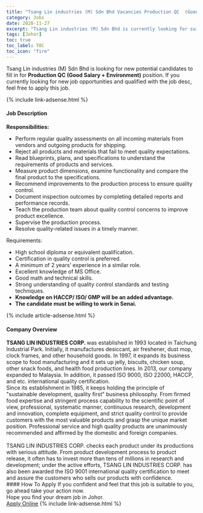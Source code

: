 ```yaml
---
title: "Tsang Lin industries (M) Sdn Bhd Vacancies Production QC  (Good Salary + Environment)" 
category: Jobs 
date: 2020-11-27 
excerpt: "Tsang Lin industries (M) Sdn Bhd is currently looking for suitable person to fill in the Production QC  (Good Salary + Environment) which positioned at Johor" 
tags: [Johor] 
toc: true 
toc_label: TOC 
toc_icon: "fire" 
--- 
```


<p>Tsang Lin industries (M) Sdn Bhd is looking for new potential candidates to fill in for <b>Production QC  (Good Salary + Environment)</b> position. If you currently looking for new job opportunities and qualified with the job desc, feel free to apply this job.
</p>{% include link-adsense.html %} 
<div><div><div><h4>Job Description</h4></div></div><div><div><span><div><p><strong>Responsibilities:</strong></p><ul><li>Perform regular quality assessments on all incoming materials from vendors and outgoing products for shipping.</li><li>Reject all products and materials that fail to meet quality expectations.</li><li>Read blueprints, plans, and specifications to understand the requirements of products and services.</li><li>Measure product dimensions, examine functionality and compare the final product to the specifications.</li><li>Recommend improvements to the production process to ensure quality control.</li><li>Document inspection outcomes by completing detailed reports and performance records.</li><li>Teach the production team about quality control concerns to improve product excellence.</li><li>Supervise the production process.</li><li>Resolve quality-related issues in a timely manner.</li></ul><p>Requirements:</p><ul><li>High school diploma or equivalent qualification.</li><li>Certification in quality control is preferred.</li><li>A minimum of 2 years&#8217; experience in a similar role.</li><li>Excellent knowledge of MS Office.</li><li>Good math and technical skills.</li><li>Strong understanding of quality control standards and testing techniques.</li><li><strong>Knowledge on HACCP/ ISO/ GMP will be an added advantage.</strong></li><li><strong>The candidate must be willing to work in Senai.</strong></li></ul></div></span></div></div></div> 
{% include article-adsense.html %} 
<div><div><div><h4>Company Overview</h4></div></div><div><div><span><div><div><strong>TSANG LIN INDUSTRIES CORP. </strong>was established in 1993 located in Taichung Industrial Park. Initially, it manufactures desiccant, air freshener, dust mop, clock frames, and other household goods. In 1997, it expands its business scope to food manufacturing and it sets up jelly, biscuits, chicken soup, other snack foods, and health food production lines. In 2013, our company expanded to Malaysia. In addition, it passed ISO 9000, ISO 22000, HACCP, and etc. international quality certification.</div>
<div>Since its establishment in 1985, it keeps holding the principle of "sustainable development, quality first" business philosophy. From firmed food expertise and stringent process capability to the scientific point of view, professional, systematic manner, continuous research, development and innovation, complete equipment, and strict quality control to provide customers with the most valuable products and grasp the unique market position. Professional service and high quality products are unanimously recommended and affirmed by the domestic and foreign companies.<br>
<br>
TSANG LIN INDUSTRIES CORP. checks each product under its productions with serious attitude. From product development process to product release, it often has to invest more than tens of millions in research and development; under the active efforts, TSANG LIN INDUSTRIES CORP. has also been awarded the ISO 9001 international quality certification to meet and assure the customers who sells our products with confidence.</div></div></span></div></div></div> 
#### How To Apply 
If you confident and feel that this job is suitable to you, go ahead take your action now. <br/> 
Hope you find your dream job in Johor. <br/> 
<a href="https://www.jobstreet.com.my/en/job/production-qc-good-salary-environment-4432160?jobId=jobstreet-my-job-4432160&sectionRank=15&token=0~ac4f422c-efb1-4b49-bc7a-95b0ba7da1f2&fr=SRP%20View%20In%20New%20Ta" class="btn btn--info" target="_blank" rel="nofollow noopenner">Apply Online</a> 
{% include link-adsense.html %} 